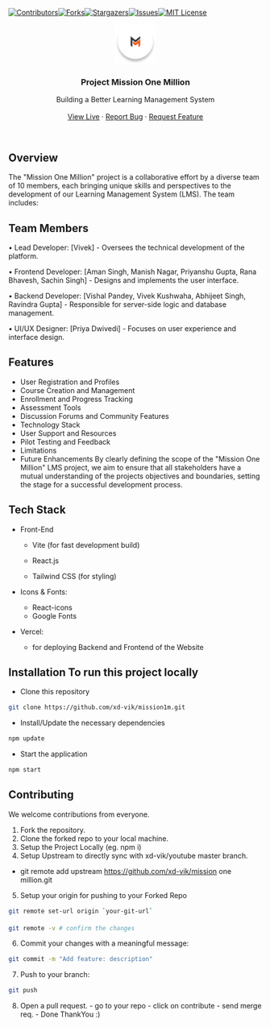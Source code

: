 [![Contributors][contributors-shield]][contributors-url][![Forks][forks-shield]][forks-url][![Stargazers][stars-shield]][stars-url][![Issues][issues-shield]][issues-url][![MIT License][license-shield]][license-url]
<br />

<div align="center">
  <a href="#">
    <img src="./client/public/images/logo.png" alt="Logo" width="" height="80">
  </a>

  <h3 align="center">Project Mission One Million </h3>

  <p align="center">
   Building a Better Learning Management System
    <br /><br />
    <a href="https://mission1m.vercel.app/">View Live</a>
     · 
    <a href="https://github.com/xd-vik/mission1m/issues/new?labels=bug&template=bug-report---.md">Report Bug</a>
    ·
    <a href="https://github.com/xd-vik/mission1m/issues/new?labels=enhancement&template=feature-request---.md">Request Feature</a>
  </p>
</div>

<br/>

## Overview

The "Mission One Million" project is a collaborative effort by a diverse team of 10 members, each
bringing unique skills and perspectives to the development of our Learning Management System
(LMS). The team includes:

## Team Members

• Lead Developer: [Vivek] - Oversees the technical development of the platform.

• Frontend Developer: [Aman Singh, Manish Nagar, Priyanshu Gupta, Rana Bhavesh, Sachin
Singh] - Designs and implements the user interface.

• Backend Developer: [Vishal Pandey, Vivek Kushwaha, Abhijeet Singh, Ravindra Gupta] -
Responsible for server-side logic and database management.

• UI/UX Designer: [Priya Dwivedi] - Focuses on user experience and interface design.

## Features

- User Registration and Profiles
- Course Creation and Management
- Enrollment and Progress Tracking
- Assessment Tools
- Discussion Forums and Community Features
- Technology Stack
- User Support and Resources
- Pilot Testing and Feedback
- Limitations
- Future Enhancements
  By clearly defining the scope of the "Mission One Million" LMS project, we aim to ensure that all
  stakeholders have a mutual understanding of the projects objectives and boundaries, setting the stage
  for a successful development process.

## Tech Stack

- Front-End

  - Vite (for fast development build)

  - React.js

  - Tailwind CSS (for styling)

- Icons & Fonts:

  - React-icons
  - Google Fonts

- Vercel:
  - for deploying Backend and Frontend of the Website

## Installation To run this project locally

- Clone this repository

```bash
git clone https://github.com/xd-vik/mission1m.git
```

- Install/Update the necessary dependencies

```bash
npm update
```

- Start the application

```bash
npm start
```

## Contributing

We welcome contributions from everyone.

1. Fork the repository.
2. Clone the forked repo to your local machine.
3. Setup the Project Locally (eg. npm i)
4. Setup Upstream to directly sync with xd-vik/youtube master branch.

- git remote add upstream https://github.com/xd-vik/mission one million.git

5. Setup your origin for pushing to your Forked Repo

```bash
git remote set-url origin `your-git-url`

git remote -v # confirm the changes
```

6. Commit your changes with a meaningful message:

```bash
git commit -m "Add feature: description"
```

7. Push to your branch:

```bash
git push
```

8. Open a pull request. - go to your repo - click on contribute - send merge req. - Done ThankYou :)

<!-- MARKDOWN LINKS & IMAGES -->

[contributors-shield]: https://img.shields.io/github/contributors/xd-vik/mission1m.svg?style=for-the-badge
[contributors-url]: https://github.com/xd-vik/mission1m/graphs/contributors
[forks-shield]: https://img.shields.io/github/forks/xd-vik/mission1m.svg?style=for-the-badge
[forks-url]: https://github.com/xd-vik/mission1m/network/members
[stars-shield]: https://img.shields.io/github/stars/xd-vik/mission1m.svg?style=for-the-badge
[stars-url]: https://github.com/xd-vik/mission1m/stargazers
[issues-shield]: https://img.shields.io/github/issues/xd-vik/mission1m.svg?style=for-the-badge
[issues-url]: https://github.com/xd-vik/mission1m/issues
[license-shield]: https://img.shields.io/github/license/xd-vik/mission1m.svg?style=for-the-badge
[license-url]: https://github.com/xd-vik/mission1m/blob/master/LICENSE.txt
